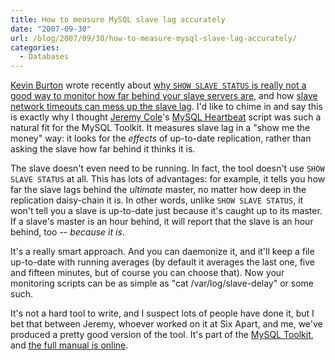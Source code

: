```yaml
---
title: How to measure MySQL slave lag accurately
date: "2007-09-30"
url: /blog/2007/09/30/how-to-measure-mysql-slave-lag-accurately/
categories:
  - Databases
---
```

[Kevin Burton](http://feedblog.org/) wrote recently about [why `SHOW SLAVE STATUS` is really not a good way to monitor how far behind your slave servers are](http://feedblog.org/2007/09/29/where-does-mysql-lie-about-seconds_behind_master/), and how [slave network timeouts can mess up the slave lag](http://feedblog.org/2007/09/25/default-mysql-slave-network-timeouts-considered-harmful/). I'd like to chime in and say this is exactly why I thought [Jeremy Cole](http://jcole.us/)'s [MySQL Heartbeat](http://code.google.com/p/maatkit/) script was such a natural fit for the MySQL Toolkit. It measures slave lag in a "show me the money" way: it looks for the *effects* of up-to-date replication, rather than asking the slave how far behind it thinks it is.

The slave doesn't even need to be running. In fact, the tool doesn't use `SHOW SLAVE STATUS` at all. This has lots of advantages: for example, it tells you how far the slave lags behind the *ultimate* master, no matter how deep in the replication daisy-chain it is. In other words, unlike `SHOW SLAVE STATUS`, it won't tell you a slave is up-to-date just because it's caught up to its master. If a slave's master is an hour behind, it will report that the slave is an hour behind, too -- *because it is*.

It's a really smart approach. And you can daemonize it, and it'll keep a file up-to-date with running averages (by default it averages the last one, five and fifteen minutes, but of course you can choose that). Now your monitoring scripts can be as simple as "cat /var/log/slave-delay" or some such.

It's not a hard tool to write, and I suspect lots of people have done it, but I bet that between Jeremy, whoever worked on it at Six Apart, and me, we've produced a pretty good version of the tool. It's part of the [MySQL Toolkit](http://code.google.com/p/maatkit/), and [the full manual is online](http://code.google.com/p/maatkit/doc/mysql-heartbeat.html).


